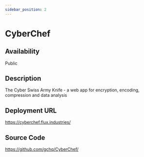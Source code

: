 ```yaml
---
sidebar_position: 2
---
```


# CyberChef

## Availability
Public

## Description
The Cyber Swiss Army Knife - a web app for encryption, encoding, compression and data analysis

## Deployment URL
https://cyberchef.flux.industries/

## Source Code
https://github.com/gchq/CyberChef/
